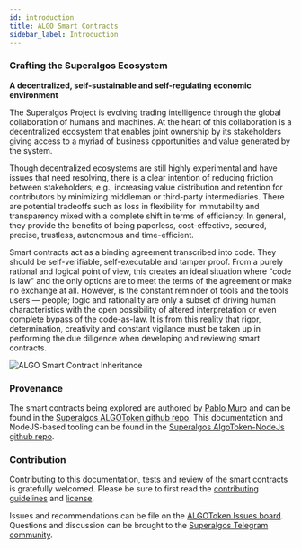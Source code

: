 ```yaml
---
id: introduction
title: ALGO Smart Contracts
sidebar_label: Introduction
---
```


### Crafting the Superalgos Ecosystem

**A decentralized, self-sustainable and self-regulating economic environment**

The Superalgos Project is evolving trading intelligence through the global collaboration of humans and machines. At the heart of this collaboration is a decentralized ecosystem that enables joint ownership by its stakeholders giving access to a myriad of business opportunities and value generated by the system.

Though decentralized ecosystems are still highly experimental and have issues that need resolving, there is a clear intention of reducing friction between stakeholders; e.g., increasing value distribution and retention for contributors by minimizing middleman or third-party intermediaries. There are potential tradeoffs such as loss in flexibility for immutability and transparency mixed with a complete shift in terms of efficiency. In general, they provide the benefits of being paperless, cost-effective, secured, precise, trustless, autonomous and time-efficient.

Smart contracts act as a binding agreement transcribed into code. They should be self-verifiable, self-executable and tamper proof. From a purely rational and logical point of view, this creates an ideal situation where "code is law" and the only options are to meet the terms of the agreement or make no exchange at all. However, is the constant reminder of tools and the tools users — people; logic and rationality are only a subset of driving human characteristics with the open possibility of altered interpretation or even complete bypass of the code-as-law. It is from this reality that rigor, determination, creativity and constant vigilance must be taken up in performing the due diligence when developing and reviewing smart contracts.

![ALGO Smart Contract Inheritance](/img/SA-SC-inheritence-vect.svg)

### Provenance

The smart contracts being explored are authored by [Pablo Muro](https://github.com/pmmax) and can be found in the [Superalgos ALGOToken github repo](https://github.com/Superalgos/ALGOToken). This documentation and NodeJS-based tooling can be found in the [Superalgos AlgoToken-NodeJs github repo](https://github.com/Superalgos/ALGOToken-NodeJS).

### Contribution

Contributing to this documentation, tests and review of the smart contracts is gratefully welcomed. Please be sure to first read the [contributing guidelines](docs/contribution.md) and [license](docs/license.md).

Issues and recommendations can be file on the [ALGOToken Issues board](https://github.com/Superalgos/ALGOToken/issues). Questions and discussion can be brought to the [Superalgos Telegram community](https://t.me/superalgoscommunity).

